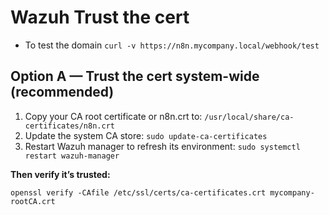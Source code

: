 # Wazuh Trust the cert

- To test the domain
`curl -v https://n8n.mycompany.local/webhook/test`

## Option A — Trust the cert system-wide (recommended)

1. Copy your CA root certificate or n8n.crt to:
`/usr/local/share/ca-certificates/n8n.crt`
2. Update the system CA store:
 `sudo update-ca-certificates`
3. Restart Wazuh manager to refresh its environment:
   `sudo systemctl restart wazuh-manager`

**Then verify it’s trusted:**

`openssl verify -CAfile /etc/ssl/certs/ca-certificates.crt mycompany-rootCA.crt`
